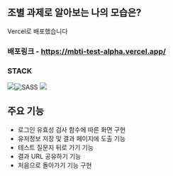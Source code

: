 ## 조별 과제로 알아보는 나의 모습은?

Vercel로 배포했습니다

### 배포링크 - https://mbti-test-alpha.vercel.app/

### STACK

<img src="https://img.shields.io/badge/React.js-58c3cc?style=flat-square&logo=React&logoColor=white"/><img alt="SASS" src ="https://img.shields.io/badge/SASS-CC6699.svg?&style=flat-square&logo=Sass&logoColor=white"/>
<img src="https://img.shields.io/badge/git-F05032?style=flat-square&logo=git&logoColor=white">


## 주요 기능
- 로그인 유효성 검사 함수에 따른 화면 구현
- 유저정보 저장 및 결과 페이지에 도출 기능
- 테스트 질문지 뒤로 가기 기능
- 결과 URL 공유하기 기능
- 처음으로 돌아가기 기능 구현
